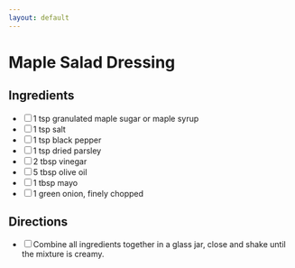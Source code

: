 ```yaml
---
layout: default
---
```


# Maple Salad Dressing

<div class="ingredients">
<h2>Ingredients</h2>
<ul class="ingredient-list">
<li><label><input type="checkbox">1 tsp granulated maple sugar or maple syrup</label></li>
<li><label><input type="checkbox">1 tsp salt</label></li>
<li><label><input type="checkbox">1 tsp black pepper</label></li>
<li><label><input type="checkbox">1 tsp dried parsley</label></li>
<li><label><input type="checkbox">2 tbsp vinegar</label></li>
<li><label><input type="checkbox">5 tbsp olive oil</label></li>
<li><label><input type="checkbox">1 tbsp mayo</label></li>
<li><label><input type="checkbox">1 green onion, finely chopped</label></li>
</ul>
</div>

<div class="directions">
<h2>Directions</h2>
<ul class="direction-list">
<li><label><input type="checkbox">Combine all ingredients together in a glass jar, close and shake until the mixture is creamy.</label></li>
</ul>
</div>
